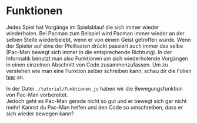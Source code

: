 Funktionen
=====================================
Jedes Spiel hat Vorgänge im Spielablauf die sich immer wieder wiederholen.
Bei Pacman zum Beispiel wird Pacman immer wieder an der selben Stelle wiederbelebt, wenn er von einem Geist getroffen wurde. Wenn der Spieler auf eine der Pfeiltasten drückt passiert auch immer das selbe (Pac-Man bewegt sich immer in die entsprechende Richtung). In der Informatik benutzt man also Funktionen um sich wiederholende Vorgängen in einen einzelnen Abschnitt von Code zusammenzufassen.
Um zu verstehen wie man eine Funktion selber schreiben kann, schau dir die Folien [hier](https://docs.google.com/presentation/d/1u6yAeOVJkTfMpRjuWtCyObaEZUqxwMx-DSGwrp4Zcqs/edit?usp=sharing) an.

In der Datei `./tutorial/Funktionen.js` haben wir die Bewegungsfunktion von Pac-Man vorbereitet.  
Jedoch geht es Pac-Man gerade nicht so gut und er bewegt sich gar nicht mehr! Kannst du Pac-Man helfen und den Code so umschreiben, dass er sich wieder bewegen kann?